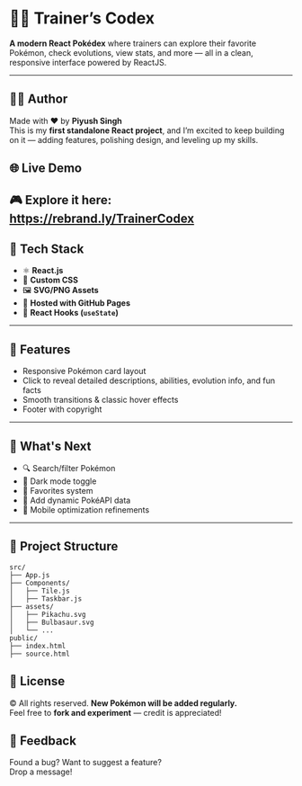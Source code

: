 # 🧑‍💻 Trainer’s Codex

**A modern React Pokédex** where trainers can explore their favorite Pokémon, check evolutions, view stats, and more — all in a clean, responsive interface powered by ReactJS.

---
## 🙋‍♂️ Author

Made with ❤️ by **Piyush Singh**  
This is my **first standalone React project**, and I’m excited to keep building on it — adding features, polishing design, and leveling up my skills.


## 🌐 Live Demo  
🎮 Explore it here: https://rebrand.ly/TrainerCodex
---

## 🧰 Tech Stack

- ⚛️ **React.js**
- 🎨 **Custom CSS**
- 🖼️ **SVG/PNG Assets**
- 🚀 **Hosted with GitHub Pages**
- 🔄 **React Hooks (`useState`)**

---

## 🎯 Features

- Responsive Pokémon card layout
- Click to reveal detailed descriptions, abilities, evolution info, and fun facts
- Smooth transitions & classic hover effects
- Footer with copyright

---

## 🧪 What's Next

- 🔍 Search/filter Pokémon
- 🌙 Dark mode toggle
- 💾 Favorites system
- 🧠 Add dynamic PokéAPI data
- 📱 Mobile optimization refinements

---

## 📁 Project Structure

```
src/
├── App.js
├── Components/
│   ├── Tile.js
│   ├── Taskbar.js
├── assets/
│   ├── Pikachu.svg
│   ├── Bulbasaur.svg
│   └── ...
public/
├── index.html
├── source.html
```
## 📝 License

© All rights reserved. **New Pokémon will be added regularly.**  
Feel free to **fork and experiment** — credit is appreciated!

## 📢 Feedback

Found a bug? Want to suggest a feature?  
Drop a message!




